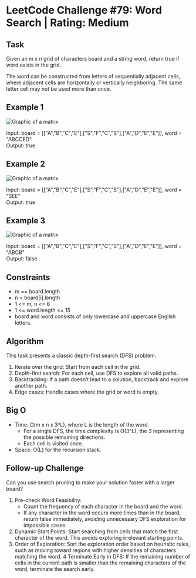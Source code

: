 # LeetCode Challenge #79: Word Search | Rating: Medium

## Task

Given an m x n grid of characters board and a string word, return true if word exists in the grid.

The word can be constructed from letters of sequentially adjacent cells, where adjacent cells are horizontally or vertically neighboring. The same letter cell may not be used more than once.

## Example 1

![Graphic of a matrix](https://assets.leetcode.com/uploads/2020/11/04/word2.jpg)

Input: board = [["A","B","C","E"],["S","F","C","S"],["A","D","E","E"]], word = "ABCCED"  
Output: true

## Example 2

![Graphic of a matrix](https://assets.leetcode.com/uploads/2020/11/04/word-1.jpg)

Input: board = [["A","B","C","E"],["S","F","C","S"],["A","D","E","E"]], word = "SEE"  
Output: true

## Example 3

![Graphic of a matrix](https://assets.leetcode.com/uploads/2020/10/15/word3.jpg)

Input: board = [["A","B","C","E"],["S","F","C","S"],["A","D","E","E"]], word = "ABCB"  
Output: false

## Constraints

- m == board.length
- n = board[i].length
- 1 <= m, n <= 6
- 1 <= word.length <= 15
- board and word consists of only lowercase and uppercase English letters.

## Algorithm

This task presents a classic depth-first search (DFS) problem.

1. Iterate over the grid: Start from each cell in the grid.
2. Depth-first search: For each cell, use DFS to explore all valid paths.
3. Backtracking: If a path doesn’t lead to a solution, backtrack and explore another path.
4. Edge cases: Handle cases where the grid or word is empty.

## Big O

- Time: O(m x n x 3^L), where L is the length of the word.
  - For a single DFS, the time complexity is O(3^L), the 3 representing the possible remaining directions.
  - Each cell is visited once.
- Space: O(L) for the recursion stack.

## Follow-up Challenge

Can you use search pruning to make your solution faster with a larger board?

1. Pre-check Word Feasibility:
    - Count the frequency of each character in the board and the word.
    - If any character in the word occurs more times than in the board, return false immediately, avoiding unnecessary DFS exploration for impossible cases.
2. Dynamic Start Points: Start searching from cells that match the first character of the word. This avoids exploring irrelevant starting points.
3. Order of Exploration: Sort the exploration order based on heuristic rules, such as moving toward regions with higher densities of characters matching the word.
4 Terminate Early in DFS: If the remaining number of cells in the current path is smaller than the remaining characters of the word, terminate the search early.
